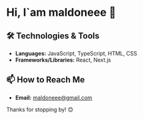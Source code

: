 # Hi, I`am maldoneee 👋

## 🛠️ Technologies & Tools
- **Languages:** JavaScript, TypeScript, HTML, CSS
- **Frameworks/Libraries:** React, Next.js

## 📫 How to Reach Me
- **Email:** maldoneee@gmail.com

Thanks for stopping by! 😊
